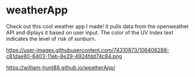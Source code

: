 # weatherApp


Check out this cool weather app I made! It pulls data from the openweather API and diplays it based on user input. The color of the UV Index text indicates the level of risk of sunburn.

https://user-images.githubusercontent.com/74310873/106408288-c81dae80-6403-11eb-8e29-4924fdd74c84.png

https://william-hunt88.github.io/weatherApp/